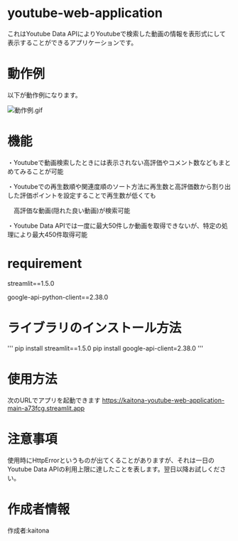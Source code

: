 # youtube-web-application

これはYoutube Data APIによりYoutubeで検索した動画の情報を表形式にして表示することができるアプリケーションです。

# 動作例

以下が動作例になります。

![動作例.gif](./動作例.gif)

# 機能

・Youtubeで動画検索したときには表示されない高評価やコメント数などもまとめてみることが可能

・Youtubeでの再生数順や関連度順のソート方法に再生数と高評価数から割り出した評価ポイントを設定することで再生数が低くても

 　高評価な動画(隠れた良い動画)が検索可能

・Youtube Data APIでは一度に最大50件しか動画を取得できないが、特定の処理により最大450件取得可能

# requirement

streamlit==1.5.0

google-api-python-client==2.38.0

# ライブラリのインストール方法

'''
pip install streamlit==1.5.0
pip install google-api-client=2.38.0
'''

# 使用方法
次のURLでアプリを起動できます
https://kaitona-youtube-web-application-main-a73fcg.streamlit.app

# 注意事項

使用時にHttpErrorというものが出てくることがありますが、それは一日のYoutube Data APIの利用上限に達したことを表します。翌日以降お試しください。

# 作成者情報

作成者:kaitona
